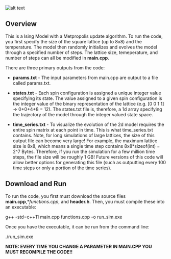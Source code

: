 ![alt text](https://github.com/jakehanson/ISING/blob/dev/Ising_Freeze.gif)

## Overview
This is a Ising Model with a Metpropolis update algorithm. To run the code, you first specify the size of the square lattice (up to 8x8) and the temperature. The model then randomly initializes and evolves the model through a specified number of steps. The lattice size, temeperature, and number of steps can all be modified in **main.cpp**.

There are three primary outputs from the code:
* **params.txt** - The input parameters from main.cpp are output to a file called params.txt.

* **states.txt** - Each spin configuration is assigned a unique integer value specifying its state. The value assigned to a given spin configuration is the integer value of the binary representation of the lattice (e.g. [0 0 1 1] -> 0+0+4+8 = 12). The states.txt file is, therefore, a 1d array specifying the trajectory of the model through the integer valued state space.

* **time_series.txt** - To visualize the evolution of the 2d model requires the entire spin matrix at each point in time. This is what time_series.txt contains. Note, for long simulations of large lattices, the size of this output file can become very large! For example, the maximum lattice size is 8x8, which means a single time step contains 8x8*sizeof(int) = 2^7 Bytes. Therefore, if you run the simulation for a few million time steps, the file size will be roughly 1 GB! Future versions of this code will allow better options for generating this file (such as outputting every 100 time steps or only a portion of the time series).

## Download and Run
To run the code, you first must download the source files **main.cpp**,**functions.cpp*, and **header.h**. Then, you must compile these into an executable:

g++ -std=c++11 main.cpp functions.cpp -o run_sim.exe

Once you have the executable, it can be run from the command line:

./run_sim.exe

**NOTE: EVERY TIME YOU CHANGE A PARAMETER IN MAIN.CPP YOU MUST RECOMPILE THE CODE!!**